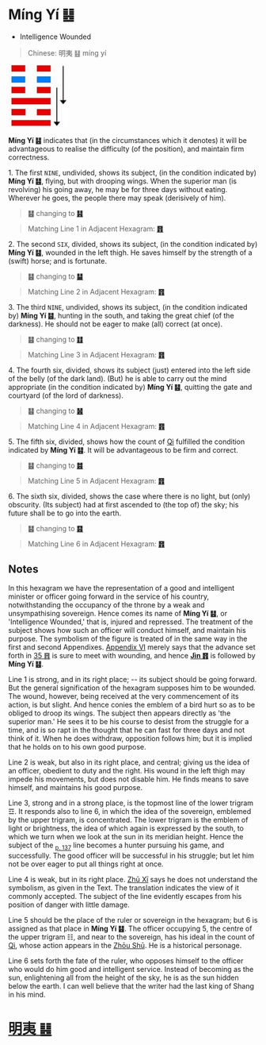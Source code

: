 # Míng Yí ䷣

* Intelligence Wounded

> Chinese: 明夷 ䷣ míng yí

<a id="p-134"/>

<img src="shapes/36.10.jpg" width="121" alt="明夷">

**Míng Yí ䷣** indicates that (in the circumstances which it denotes) it will be advantageous to realise the difficulty (of the position), and maintain firm correctness.

<a id="p-135"/>

1.<a name="36.1"></a> The first `NINE`, undivided, shows its subject, (in the condition indicated by) **Míng Yí ䷣**, flying, but with drooping wings. When the superior man (is revolving) his going away, he may be for three days without eating. Wherever he goes, the people there may speak (derisively of him).

> **䷣** changing to [**䷎**](e8b0a6qian.md)

> Matching Line 1 in Adjacent Hexagram: [**䷢**](e6998bjin.md#35.1)

2.<a name="36.2"></a> The second `SIX`, divided, shows its subject, (in the condition indicated by) **Míng Yí ䷣**, wounded in the left thigh. He saves himself by the strength of a (swift) horse; and is fortunate.

> **䷣** changing to [**䷊**](e6b3b0tai.md)

> Matching Line 2 in Adjacent Hexagram: [**䷢**](e6998bjin.md#35.2)

3.<a name="36.3"></a> The third `NINE`, undivided, shows its subject, (in the condition indicated by) **Míng Yí ䷣**, hunting in the south, and taking the great chief (of the darkness). He should not be eager to make (all) correct (at once).

> **䷣** changing to [**䷗**](e5a48dfu.md)

> Matching Line 3 in Adjacent Hexagram: [**䷢**](e6998bjin.md#35.3)

4.<a name="36.4"></a> The fourth six, divided, shows its subject (just) entered into the left side of the belly (of the dark land). (But) he is able to carry out the mind appropriate (in the condition indicated by) **Míng Yí ䷣**, quitting the gate and courtyard (of the lord of darkness).

> **䷣** changing to [**䷶**](e4b8b0feng.md)

> Matching Line 4 in Adjacent Hexagram: [**䷢**](e6998bjin.md#35.4)

5.<a name="36.5"></a> The fifth six, divided, shows how the count of [Qì](https://en.wiktionary.org/wiki/气) fulfilled the condition indicated by **Míng Yí ䷣**. It will be advantageous to be firm and correct.

> **䷣** changing to [**䷾**](e697a2e6b58ejiji.md)

> Matching Line 5 in Adjacent Hexagram: [**䷢**](e6998bjin.md#35.5)

6.<a name="36.6"></a> The sixth six, divided, shows the case where there is no light, but (only) obscurity. (Its subject) had at first ascended to (the top of) the sky; his future shall be to go into the earth.

> **䷣** changing to [**䷕**](e8b4b2bi.md)

> Matching Line 6 in Adjacent Hexagram: [**䷢**](e6998bjin.md#35.6)

## Notes

In this hexagram we have the representation of a good and intelligent minister or officer going forward in the service of his country, notwithstanding the occupancy of the throne by a weak and unsympathising sovereign. Hence comes its name of **Míng Yí ䷣**, or 'Intelligence Wounded,' that is, injured and repressed. The treatment of the subject shows how such an officer will conduct himself, and maintain his purpose. The symbolism of the figure is treated of in the same way in the first and second Appendixes. [Appendix VI](appendix06s1.md#p-436) merely says that the advance set forth in [35 ䷢](e6998bjin.md) is sure to meet with wounding, and hence [**Jìn ䷢**](e6998bjin.md) is followed by **Míng Yí ䷣**.

Line 1 is strong, and in its right place; -- its subject should be going forward. But the general signification of the hexagram supposes him to be wounded. The wound, however, being received at the very commencement of its action, is but slight. And hence conies the emblem of a bird hurt so as to be obliged to droop its wings. The subject then appears directly as 'the superior man.' He sees it to be his course to desist from the struggle for a time, and is so rapt in the thought that he can fast for three days and not think of it. When he does withdraw, opposition follows him; but it is implied that he holds on to his own good purpose.

Line 2 is weak, but also in its right place, and central; giving us the idea of an officer, obedient to duty and the right. His wound in the left thigh may impede his movements, but does not disable him. He finds means to save himself, and maintains his good purpose.

Line 3, strong and in a strong place, is the topmost line of the lower trigram ☲. It responds also to line 6, in which the idea of the sovereign, emblemed by the upper trigram, is concentrated. The lower trigram is the emblem of light or brightness, the idea of which again is expressed by the south, to which we turn when we look at the sun in its meridian height. Hence the subject of the <sub>[p. 137](e5aeb6e4babajiaren.md#p-137)</sub> line becomes a hunter pursuing his game, and successfully. The good officer will be successful in his struggle; but let him not be over eager to put all things right at once.

Line 4 is weak, but in its right place. [Zhū Xī](https://en.wikipedia.org/wiki/Zhu_Xi) says he does not understand the symbolism, as given in the Text. The translation indicates the view of it commonly accepted. The subject of the line evidently escapes from his position of danger with little damage.

Line 5 should be the place of the ruler or sovereign in the hexagram; but 6 is assigned as that place in **Míng Yí ䷣**. The officer occupying 5, the centre of the upper trigram ☷, and near to the sovereign, has his ideal in the count of [Qì](https://en.wiktionary.org/wiki/气), whose action appears in the [Zhōu Shū](https://ctext.org/dictionary.pl?if=en&id=43059). He is a historical personage.

Line 6 sets forth the fate of the ruler, who opposes himself to the officer who would do him good and intelligent service. Instead of becoming as the sun, enlightening all from the height of the sky, he is as the sun hidden below the earth. I can well believe that the writer had the last king of Shang in his mind.

# [明夷 ䷣](e6988ee5a4b7mingyi_cn.md)
